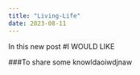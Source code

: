 ```yaml
---
title: "Living-Life"
date: 2023-08-11
---
```



In this new post
#I WOULD LIKE

###To share some knowldaoiwdjnaw

